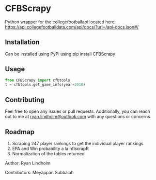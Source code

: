 # CFBScrapy
Python wrapper for the collegefootballapi located here: https://api.collegefootballdata.com/api/docs/?url=/api-docs.json#/

## Installation

Can be installed using PyPi using pip install CFBScrapy

## Usage

```python
from CFBScrapy import cfbtools
t = cfbtools.get_game_info(year=2018)
```


## Contributing

Feel free to open any issues or pull requests. Additionally, you can reach out to me at ryan.lindholm@outlook.com with any questions or concerns.

## Roadmap

1. Scraping 247 player rankings to get the individual player rankings
2. EPA and Win probability a la nflscrapR
3. Normalization of the tables returned

Author: Ryan Lindholm

Contributors: Meyappan Subbaiah 
